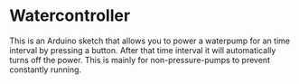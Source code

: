 # Watercontroller

This is an Arduino sketch that allows you to power a waterpump for an time interval by pressing a button. After that time interval it will automatically turns off the power. This is mainly for non-pressure-pumps to prevent constantly running.